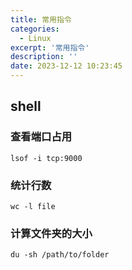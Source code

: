 ```yaml
---
title: 常用指令
categories:
  - Linux
excerpt: '常用指令'
description: ''
date: 2023-12-12 10:23:45
---
```



## shell

### 查看端口占用

```shell
lsof -i tcp:9000
```

### 统计行数

```shell
wc -l file
```

### 计算文件夹的大小

```shell
du -sh /path/to/folder
```
